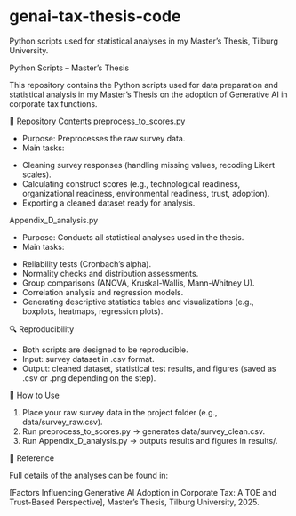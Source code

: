 # genai-tax-thesis-code
Python scripts used for statistical analyses in my Master’s Thesis, Tilburg University.

Python Scripts – Master’s Thesis

This repository contains the Python scripts used for data preparation and statistical analysis in my Master’s Thesis on the adoption of Generative AI in corporate tax functions.

📂 Repository Contents
preprocess_to_scores.py

* Purpose: Preprocesses the raw survey data.
* Main tasks:
- Cleaning survey responses (handling missing values, recoding Likert scales).
- Calculating construct scores (e.g., technological readiness, organizational readiness, environmental readiness, trust, adoption).
- Exporting a cleaned dataset ready for analysis.

Appendix_D_analysis.py
* Purpose: Conducts all statistical analyses used in the thesis.
* Main tasks:
- Reliability tests (Cronbach’s alpha).
- Normality checks and distribution assessments.
- Group comparisons (ANOVA, Kruskal-Wallis, Mann-Whitney U).
- Correlation analysis and regression models.
- Generating descriptive statistics tables and visualizations (e.g., boxplots, heatmaps, regression plots).

🔍 Reproducibility
* Both scripts are designed to be reproducible.
* Input: survey dataset in .csv format.
* Output: cleaned dataset, statistical test results, and figures (saved as .csv or .png depending on the step).

📖 How to Use
1. Place your raw survey data in the project folder (e.g., data/survey_raw.csv).
2. Run preprocess_to_scores.py → generates data/survey_clean.csv.
3. Run Appendix_D_analysis.py → outputs results and figures in results/.

📎 Reference

Full details of the analyses can be found in:

[Factors Influencing Generative AI Adoption in Corporate Tax: A TOE and Trust-Based Perspective], Master’s Thesis, Tilburg University, 2025.
